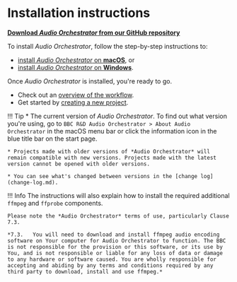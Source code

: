 # Installation instructions

**[Download *Audio Orchestrator* from our GitHub repository](https://github.com/bbc/bbcat-orchestration-builder/releases)**

To install *Audio Orchestrator*, follow the step-by-step instructions to:

* [install *Audio Orchestrator* on **macOS**](installation-mac.md), or
* [install *Audio Orchestrator* on **Windows**](installation-windows.md).

Once *Audio Orchestrator* is installed, you're ready to go.

* Check out an [overview of the workflow](index.md#workflow).
* Get started by [creating a new project](projects.md).
<!-- * Have a look at some [example projects and audio files](examples.md). -->

!!! Tip
    * The current version of *Audio Orchestrator*. To find out what version you're using, go to `BBC R&D Audio Orchestrator > About Audio Orchestrator` in the macOS menu bar or click the information icon in the blue title bar on the start page.

    * Projects made with older versions of *Audio Orchestrator* will remain compatible with new versions. Projects made with the latest version cannot be opened with older versions.

    * You can see what's changed between versions in the [change log](change-log.md).


!!! Info
    The instructions will also explain how to install the required additional `ffmpeg` and `ffprobe` components.

    Please note the *Audio Orchestrator* terms of use, particularly Clause 7.3.

    *7.3.	You will need to download and install ffmpeg audio encoding software on Your computer for Audio Orchestrator to function. The BBC is not responsible for the provision or this software, or its use by You, and is not responsible or liable for any loss of data or damage to any hardware or software caused. You are wholly responsible for accepting and abiding by any terms and conditions required by any third party to download, install and use ffmpeg.*
